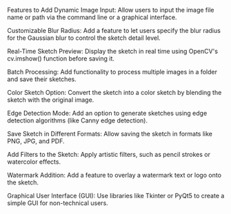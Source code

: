 Features to Add
Dynamic Image Input: Allow users to input the image file name or path via the command line or a graphical interface.

Customizable Blur Radius: Add a feature to let users specify the blur radius for the Gaussian blur to control the sketch detail level.

Real-Time Sketch Preview: Display the sketch in real time using OpenCV's cv.imshow() function before saving it.

Batch Processing: Add functionality to process multiple images in a folder and save their sketches.

Color Sketch Option: Convert the sketch into a color sketch by blending the sketch with the original image.

Edge Detection Mode: Add an option to generate sketches using edge detection algorithms (like Canny edge detection).

Save Sketch in Different Formats: Allow saving the sketch in formats like PNG, JPG, and PDF.

Add Filters to the Sketch: Apply artistic filters, such as pencil strokes or watercolor effects.

Watermark Addition: Add a feature to overlay a watermark text or logo onto the sketch.

Graphical User Interface (GUI): Use libraries like Tkinter or PyQt5 to create a simple GUI for non-technical users.
